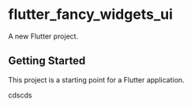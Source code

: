 # flutter_fancy_widgets_ui

A new Flutter project.

## Getting Started

This project is a starting point for a Flutter application.

cdscds
